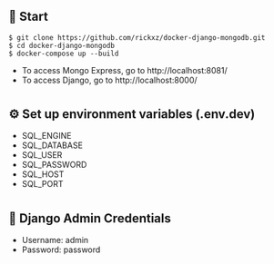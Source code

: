 ## 🏁 Start

```shell
$ git clone https://github.com/rickxz/docker-django-mongodb.git
$ cd docker-django-mongodb
$ docker-compose up --build
```
- To access Mongo Express, go to http://localhost:8081/
- To access Django, go to http://localhost:8000/

#

## ⚙️ Set up environment variables (.env.dev)

- SQL_ENGINE
- SQL_DATABASE
- SQL_USER
- SQL_PASSWORD
- SQL_HOST
- SQL_PORT

#

## 🔑 Django Admin Credentials

- Username: admin
- Password: password